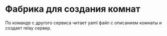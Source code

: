 # Фабрика для создания комнат

По команде с другого сервиса читает yaml файл с описанием комнаты и создает relay сервер.
